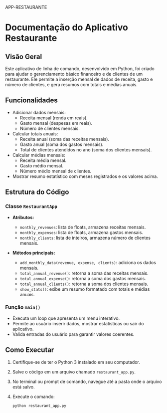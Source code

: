 APP-RESTAURANTE
# Documentação do Aplicativo Restaurante

## Visão Geral
Este aplicativo de linha de comando, desenvolvido em Python, foi criado para ajudar o gerenciamento básico financeiro e de clientes de um restaurante. Ele permite a inserção mensal de dados de receita, gasto e número de clientes, e gera resumos com totais e médias anuais.

## Funcionalidades

- Adicionar dados mensais:
  - Receita mensal (renda em reais).
  - Gasto mensal (despesas em reais).
  - Número de clientes mensais.
- Calcular totais anuais:
  - Receita anual (soma das receitas mensais).
  - Gasto anual (soma dos gastos mensais).
  - Total de clientes atendidos no ano (soma dos clientes mensais).
- Calcular médias mensais:
  - Receita média mensal.
  - Gasto médio mensal.
  - Número médio mensal de clientes.
- Mostrar resumo estatístico com meses registrados e os valores acima.

## Estrutura do Código

### Classe `RestaurantApp`
- **Atributos:**
  - `monthly_revenues`: lista de floats, armazena receitas mensais.
  - `monthly_expenses`: lista de floats, armazena gastos mensais.
  - `monthly_clients`: lista de inteiros, armazena número de clientes mensais.

- **Métodos principais:**
  - `add_monthly_data(revenue, expense, clients)`: adiciona os dados mensais.
  - `total_annual_revenue()`: retorna a soma das receitas mensais.
  - `total_annual_expense()`: retorna a soma dos gastos mensais.
  - `total_annual_clients()`: retorna a soma dos clientes mensais.
  - `show_stats()`: exibe um resumo formatado com totais e médias anuais.

### Função `main()`
- Executa um loop que apresenta um menu interativo.
- Permite ao usuário inserir dados, mostrar estatísticas ou sair do aplicativo.
- Valida entradas do usuário para garantir valores coerentes.

## Como Executar

1. Certifique-se de ter o Python 3 instalado em seu computador.
2. Salve o código em um arquivo chamado `restaurant_app.py`.
3. No terminal ou prompt de comando, navegue até a pasta onde o arquivo está salvo.
4. Execute o comando:

   ```bash
   python restaurant_app.py
